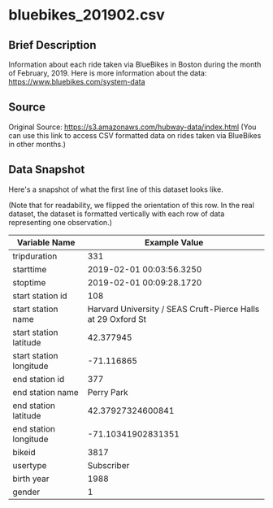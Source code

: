 # bluebikes_201902.csv

## Brief Description

Information about each ride taken via BlueBikes in Boston during the month of February, 2019. Here is more information about the data: https://www.bluebikes.com/system-data

## Source

Original Source: https://s3.amazonaws.com/hubway-data/index.html (You can use this link to access CSV formatted data on rides taken via BlueBikes in other months.)

## Data Snapshot

Here's a snapshot of what the first line of this dataset looks like.

(Note that for readability, we flipped the orientation of this row. In the
 real dataset, the dataset is formatted vertically with each row of data
 representing one observation.)

| Variable Name           | Example Value                                                |
| ----------------------- | ------------------------------------------------------------ |
| tripduration            | 331                                                          |
| starttime               | 2019-02-01 00:03:56.3250                                     |
| stoptime                | 2019-02-01 00:09:28.1720                                     |
| start station id        | 108                                                          |
| start station name      | Harvard University / SEAS Cruft-Pierce Halls at 29 Oxford St |
| start station latitude  | 42.377945                                                    |
| start station longitude | -71.116865                                                   |
| end station id          | 377                                                          |
| end station name        | Perry Park                                                   |
| end station latitude    | 42.37927324600841                                            |
| end station longitude   | -71.10341902831351                                           |
| bikeid                  | 3817                                                         |
| usertype                | Subscriber                                                   |
| birth year              | 1988                                                         |
| gender                  | 1                                                            |